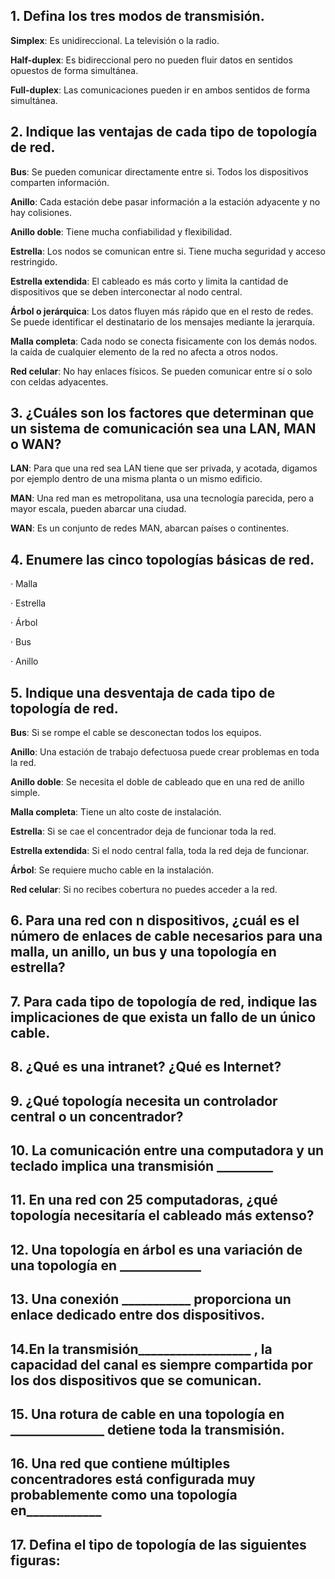 ## 1. Defina los tres modos de transmisión.

**Simplex**: Es unidireccional. La televisión o la radio.

**Half-duplex**: Es bidireccional pero no pueden fluir datos en sentidos opuestos de forma simultánea.

**Full-duplex**: Las comunicaciones pueden ir en ambos sentidos de forma simultánea.

## 2. Indique las ventajas de cada tipo de topología de red.

**Bus**: Se pueden comunicar directamente entre si. Todos los dispositivos comparten información.

**Anillo**: Cada estación debe pasar información a la estación adyacente y no hay colisiones.

**Anillo doble**: Tiene mucha confiabilidad y flexibilidad.

**Estrella**: Los nodos se comunican entre si. Tiene mucha seguridad y acceso restringido.

**Estrella extendida**: El cableado es más corto y limita la cantidad de dispositivos que se deben interconectar al nodo central.

**Árbol o jerárquica**: Los datos fluyen más rápido que en el resto de redes. Se puede identificar el destinatario de los mensajes mediante la jerarquía.

**Malla completa**: Cada nodo se conecta fisicamente con los demás nodos. la caída de cualquier elemento de la red no afecta a otros nodos.

**Red celular**: No hay enlaces físicos. Se pueden comunicar entre sí o solo con celdas adyacentes.

## 3. ¿Cuáles son los factores que determinan que un sistema de comunicación sea una LAN, MAN o WAN?

**LAN**: Para que una red sea LAN tiene que ser privada, y acotada, digamos por ejemplo dentro de una misma planta o un mismo edificio.

**MAN**: Una red man es metropolitana, usa una tecnología parecida, pero a mayor escala, pueden abarcar una ciudad.

**WAN**: Es un conjunto de redes MAN, abarcan países o continentes.

## 4. Enumere las cinco topologías básicas de red.

· Malla

· Estrella

· Árbol

· Bus

· Anillo

## 5. Indique una desventaja de cada tipo de topología de red.

**Bus**: Si se rompe el cable se desconectan todos los equipos.

**Anillo**: Una estación de trabajo defectuosa puede crear problemas en toda la red.

**Anillo doble**: Se necesita el doble de cableado que en una red de anillo simple.

**Malla completa**: Tiene un alto coste de instalación.

**Estrella**: Si se cae el concentrador deja de funcionar toda la red.

**Estrella extendida**: Si el nodo central falla, toda la red deja de funcionar.

**Árbol**: Se requiere mucho cable en la instalación.

**Red celular**: Si no recibes cobertura no puedes acceder a la red.




## 6. Para una red con n dispositivos, ¿cuál es el número de enlaces de cable necesarios para una malla, un anillo, un bus y una topología en estrella?

## 7. Para cada tipo de topología de red, indique las implicaciones de que exista un fallo de un único cable.

## 8. ¿Qué es una intranet? ¿Qué es Internet?

## 9. ¿Qué topología necesita un controlador central o un concentrador?

## 10. La comunicación entre una computadora y un teclado implica una transmisión _________

## 11. En una red con 25 computadoras, ¿qué topología necesitaría el cableado más extenso?

## 12. Una topología en árbol es una variación de una topología en _____________

## 13. Una conexión ___________   proporciona un enlace dedicado entre dos dispositivos.

## 14.En la transmisión__________________   , la capacidad del canal es siempre compartida por los dos dispositivos que se comunican.

## 15. Una rotura de cable en una topología en _______________   detiene toda la transmisión.

## 16. Una red que contiene múltiples concentradores está configurada muy probablemente como una topología en____________

## 17. Defina el tipo de topología de las siguientes figuras:


